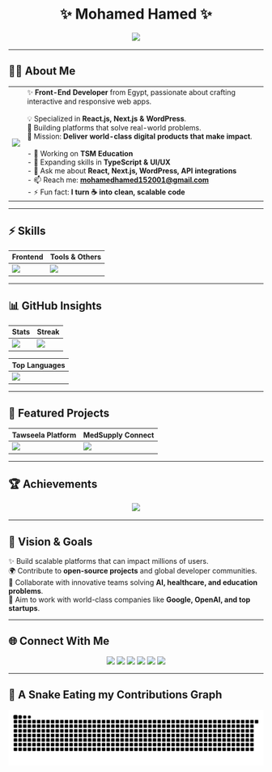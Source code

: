 <h1 align="center">✨ Mohamed Hamed ✨</h1>
<p align="center">
  <img src="https://readme-typing-svg.herokuapp.com?size=22&color=36BCF7&center=true&vCenter=true&width=700&lines=Front-end+Developer;React+%26+Next.js+Specialist;WordPress+Expert;Tech+Enthusiast;Always+Learning+New+Things"/>
</p>

---

## 👨‍💻 About Me
| | |
|---|---|
| <img src="https://media.giphy.com/media/L1R1tvI9svkIWwpVYr/giphy.gif" width="400"/> | ✨ **Front-End Developer** from Egypt, passionate about crafting interactive and responsive web apps.<br><br>💡 Specialized in **React.js, Next.js & WordPress**.<br>🚀 Building platforms that solve real-world problems.<br>🎯 Mission: **Deliver world-class digital products that make impact**.<br><br>- 🔭 Working on **TSM Education**<br>- 🌱 Expanding skills in **TypeScript & UI/UX**<br>- 💬 Ask me about **React, Next.js, WordPress, API integrations**<br>- 📫 Reach me: **mohamedhamed152001@gmail.com**<br>- ⚡ Fun fact: **I turn ☕ into clean, scalable code** |

---

## ⚡ Skills
| Frontend | Tools & Others |
|----------|----------------|
| <img src="https://skillicons.dev/icons?i=html,css,js,ts,react,next,bootstrap,tailwind,sass"/> | <img src="https://skillicons.dev/icons?i=git,github,figma,firebase,postman,wordpress,vscode,nodejs,mysql"/> |

---

## 📊 GitHub Insights
| Stats | Streak |
|-------|--------|
| <img src="https://github-readme-stats.vercel.app/api?username=mdhamedd&show_icons=true&theme=tokyonight&hide_border=true" height="170"/> | <img src="https://github-readme-streak-stats.herokuapp.com/?user=mdhamedd&theme=tokyonight&hide_border=true" height="170"/> |

| Top Languages |
|---------------|
| <img src="https://github-readme-stats.vercel.app/api/top-langs/?username=mdhamedd&layout=compact&theme=tokyonight&hide_border=true" height="170"/> |

---

## 🚀 Featured Projects
| Tawseela Platform | MedSupply Connect |
|------------------|-------------------|
| <img src="https://github-readme-stats.vercel.app/api/pin/?username=Mdhamedd&repo=Tawseela-platform&theme=radical"/> | <img src="https://github-readme-stats.vercel.app/api/pin/?username=Mdhamedd&repo=medsupply-connect&theme=radical"/> |

---

## 🏆 Achievements
<p align="center">
  <img src="https://github-profile-trophy.vercel.app/?username=mdhamedd&theme=radical&no-frame=true&row=1&column=6"/>
</p>

---

## 🎯 Vision & Goals
✨ Build scalable platforms that can impact millions of users.  
🌍 Contribute to **open-source projects** and global developer communities.  
🤝 Collaborate with innovative teams solving **AI, healthcare, and education problems**.  
🚀 Aim to work with world-class companies like **Google, OpenAI, and top startups**.  

---

## 🌐 Connect With Me
<p align="center">
  <a href="mailto:mohamedhamed152001@gmail.com"><img src="https://img.shields.io/badge/-Gmail-D14836?style=for-the-badge&logo=gmail&logoColor=white"/></a>
  <a href="https://github.com/Mdhamedd"><img src="https://img.shields.io/badge/-GitHub-181717?style=for-the-badge&logo=github&logoColor=white"/></a>
  <a href="http://www.linkedin.com/in/mohamed-hamed-314203251"><img src="https://img.shields.io/badge/-LinkedIn-0A66C2?style=for-the-badge&logo=linkedin&logoColor=white"/></a>
  <a href="https://wa.me/+0201112868715"><img src="https://img.shields.io/badge/-WhatsApp-25D366?style=for-the-badge&logo=whatsapp&logoColor=white"/></a>
  <a href="https://www.instagram.com/mohamed_l_hamed/"><img src="https://img.shields.io/badge/-Instagram-E4405F?style=for-the-badge&logo=instagram&logoColor=white"/></a>
  <a href="https://www.facebook.com/people/Mohamed-Hamed"><img src="https://img.shields.io/badge/-Facebook-1877F2?style=for-the-badge&logo=facebook&logoColor=white"/></a>
</p>

---

## 🐍 A Snake Eating my Contributions Graph
<p align="center">
  <img src="https://github.com/7oSkaaa/7oSkaaa/blob/output/github-contribution-grid-snake.svg"/>
</p>
